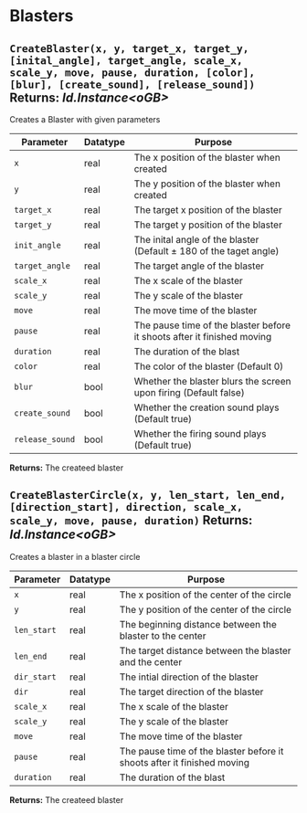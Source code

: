 # Blasters

## `CreateBlaster(x, y, target_x, target_y, [inital_angle], target_angle, scale_x, scale_y, move, pause, duration, [color], [blur], [create_sound], [release_sound])` Returns: *Id.Instance\<oGB\>*
Creates a Blaster with given parameters

| Parameter | Datatype  | Purpose |
|-----------|-----------|---------|
|`x` |real |The x position of the blaster when created |
|`y` |real |The y position of the blaster when created |
|`target_x` |real |The target x position of the blaster |
|`target_y` |real |The target y position of the blaster |
|`init_angle` |real |The inital angle of the blaster (Default ± 180 of the taget angle) |
|`target_angle` |real |The target angle of the blaster |
|`scale_x` |real |The x scale of the blaster |
|`scale_y` |real |The y scale of the blaster |
|`move` |real |The move time of the blaster |
|`pause` |real |The pause time of the blaster before it shoots after it finished moving |
|`duration` |real |The duration of the blast |
|`color` |real |The color of the blaster (Default 0) |
|`blur` |bool |Whether the blaster blurs the screen upon firing (Default false) |
|`create_sound` |bool |Whether the creation sound plays (Default true) |
|`release_sound` |bool |Whether the firing sound plays (Default true) |

**Returns:** The createed blaster

## `CreateBlasterCircle(x, y, len_start, len_end, [direction_start], direction, scale_x, scale_y, move, pause, duration)` Returns: *Id.Instance\<oGB\>*
Creates a blaster in a blaster circle

| Parameter | Datatype  | Purpose |
|-----------|-----------|---------|
|`x` |real |The x position of the center of the circle |
|`y` |real |The y position of the center of the circle |
|`len_start` |real |The beginning distance between the blaster to the center |
|`len_end` |real |The target distance between the blaster and the center |
|`dir_start` |real |The intial direction of the blaster |
|`dir` |real |The target direction of the blaster |
|`scale_x` |real |The x scale of the blaster |
|`scale_y` |real |The y scale of the blaster |
|`move` |real |The move time of the blaster |
|`pause` |real |The pause time of the blaster before it shoots after it finished moving |
|`duration` |real |The duration of the blast |

**Returns:** The createed blaster
